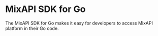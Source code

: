 # MixAPI SDK for Go
The MixAPI SDK for Go makes it easy for developers to access MixAPI platform in their Go code.
